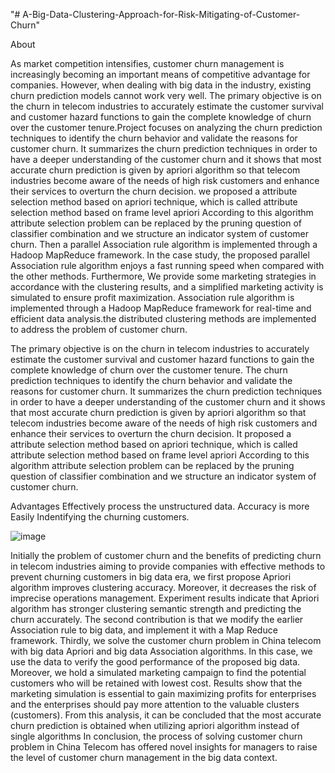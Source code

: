 "# A-Big-Data-Clustering-Approach-for-Risk-Mitigating-of-Customer-Churn" 

About

As market competition intensifies, customer churn management is increasingly becoming an important means of competitive advantage for companies. However, when dealing with big data in the industry, existing churn prediction models cannot work very well. The primary objective is on the churn in telecom industries to accurately estimate the customer survival and customer hazard functions to gain the complete knowledge of churn over the customer tenure.Project focuses on analyzing the churn prediction techniques to identify the churn behavior and validate the reasons for customer churn. It summarizes the churn prediction techniques in order to have a deeper understanding of the customer churn and it shows that most accurate churn prediction is given by apriori algorithm so that telecom industries become aware of the needs of high risk customers and enhance their services to overturn the churn decision. we proposed a attribute selection method based on apriori technique, which is called attribute selection method based on frame level apriori According to this algorithm attribute selection problem can be replaced by the pruning question of classifier combination and we structure an indicator system of customer churn. Then a parallel Association rule algorithm is implemented through a Hadoop MapReduce framework. In the case study, the proposed parallel Association rule algorithm enjoys a fast running speed when compared with the other methods. Furthermore, We provide some marketing strategies in accordance with the clustering results, and a simplified marketing activity is simulated to ensure profit maximization. Association rule algorithm is implemented through a Hadoop MapReduce framework for real-time and efficient data analysis.the distributed clustering methods are implemented to address the problem of customer churn.

The primary objective is on the churn in telecom industries to accurately estimate the customer survival and customer hazard functions to gain the complete knowledge of churn over the customer tenure. The churn prediction techniques to identify the churn behavior and validate the reasons for customer churn. It summarizes the churn prediction techniques in order to have a deeper understanding of the customer churn and it shows that most accurate churn prediction is given by apriori algorithm so that telecom industries become aware of the needs of high risk customers and enhance their services to overturn the churn decision. It proposed a attribute selection method based on apriori technique, which is called attribute selection method based on frame level apriori According to this algorithm attribute selection problem can be replaced by the pruning question of classifier combination and we structure an indicator system of customer churn.

Advantages
  Effectively process the unstructured data.
  Accuracy is more
  Easily Indentifying the churning customers.
  
  ![image](https://user-images.githubusercontent.com/46431864/191233481-24897a6d-f854-4006-bc37-abeea0d7f052.png)

Initially the problem of customer churn and the benefits of predicting churn in telecom industries aiming to provide companies with effective methods to prevent churning customers in big data era, we first propose Apriori algorithm improves clustering accuracy. Moreover, it decreases the risk of imprecise operations management. Experiment results indicate that Apriori algorithm has stronger clustering semantic strength and predicting the churn accurately. The second contribution is that we modify the earlier Association rule to big data, and implement it with a Map Reduce framework. Thirdly, we solve the customer churn problem in China telecom with big data Apriori and big data Association algorithms. In this case, we use the data to verify the good performance of the proposed big data. Moreover, we hold a simulated marketing campaign to find the potential customers who will be retained with lowest cost. Results show that the marketing simulation is essential to gain maximizing profits for enterprises and the enterprises should pay more attention to the valuable clusters (customers). From this analysis, it can be concluded that the most accurate churn prediction is obtained when utilizing apriori algorithm instead of single algorithms In conclusion, the process of solving customer churn problem in China Telecom has offered novel insights for managers to raise the level of customer churn management in the big data context. 
